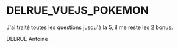 # DELRUE_VUEJS_POKEMON
J'ai traité toutes les questions jusqu'à la 5, il me reste les 2 bonus.

DELRUE Antoine
